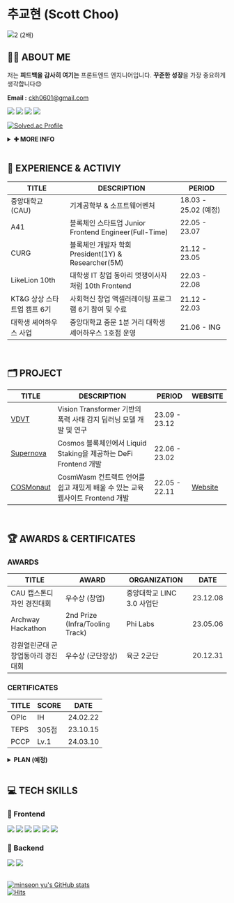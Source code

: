 # 추교현 (Scott Choo)

![2 (2배)](https://github.com/scottXchoo/scottXchoo/assets/107841492/5a2266c7-47a4-41c4-8851-0073065a030f)

## 👋🏼 ABOUT ME

저는 **피드백을 감사히 여기는** 프론트엔드 엔지니어입니다. **꾸준한 성장**을 가장 중요하게 생각합니다😊

**Email :** ckh0601@gmail.com

<a href="https://scottxchoo.xyz/" target='_blank'><img src="https://img.shields.io/badge/Blog-20C997?style=for-the-badge&logo=BlogLovin&logoColor=white"></a>
<a href="https://www.instagram.com/dev.chooble/" target='_blank'><img src="https://img.shields.io/badge/Instagram-E4405F?style=for-the-badge&logo=Instagram&logoColor=white"></a>
<a href="https://www.linkedin.com/in/%EA%B5%90%ED%98%84-%EC%B6%94-a61aa5155/" target='_blank'><img src="https://img.shields.io/badge/LinkedIn-0A66C2?style=for-the-badge&logo=LinkedIn&logoColor=white"></a>
<a href="https://twitter.com/scottXchoo" target='_blank'><img src="https://img.shields.io/badge/X(Twitter)-000000?style=for-the-badge&logo=X&logoColor=white"></a>

[![Solved.ac Profile](http://mazassumnida.wtf/api/v2/generate_badge?boj=ckh0601)](https://solved.ac/ckh0601/)

<details>
  <summary>
    <b>✚ MORE INFO</b>
  </summary>
  
  <div markdown="1">
    
### 🎮 OPEN SOURCE (오픈소스 기여)
| NAME | DESCRIPTION | DATE |
| --- | --- | --- |
| [Frontend Simple Starter](https://github.com/scottXchoo/Frontend-Simple-Starter) | FE 개발자를 위한 프로젝트 초기 세팅 스타터 | 23.09.18 |
| [Docu Notion](https://github.com/sillsdev/docu-notion) | 오탈자 수정([PR Merged](https://github.com/sillsdev/docu-notion/pull/62)) | 23.08.05 |
    
  <br/>

### 🏫 MAJOR COURSES (주요 수강 과목)
|**NAME**|**SCORE**|
|------|---|
|객체지향프로그래밍|A+|
|이미지 및 자연어 처리를 위한 딥러닝|A+|
|공업수학(1)|A+|
|선형대수학|B+|
|미적분학(1)|A+|
|운영체제|24년 1학기 예정|
|알고리즘|24년 1학기 예정|
|자료구조|24년 1학기 예정|
|소프트웨어프로젝트|24년 1학기 예정|
|컴퓨터구조|24년 2학기 예정|

  <br/>
  </div>
</details>
  
<br/>

## 🏢 EXPERIENCE & ACTIVIY
|**TITLE**|**DESCRIPTION**|**PERIOD**|
|------|---|---|
|중앙대학교(CAU)|기계공학부 & 소프트웨어벤처|18.03 - 25.02 (예정)|
|A41|블록체인 스타트업 Junior Frontend Engineer(Full-Time)|22.05 - 23.07|
|CURG|블록체인 개발자 학회 President(1Y) & Researcher(5M)|21.12 - 23.05|
|LikeLion 10th|대학생 IT 창업 동아리 멋쟁이사자처럼 10th Frontend|22.03 - 22.08|
|KT&G 상상 스타트업 캠프 6기|사회혁신 창업 액셀러레이팅 프로그램 6기 참여 및 수료|21.12 - 22.03|
|대학생 셰어하우스 사업|중앙대학교 중문 1분 거리 대학생 셰어하우스 1호점 운영|21.06 - ING|

<br/>

## 🗂️ PROJECT
|**TITLE**|**DESCRIPTION**|**PERIOD**|**WEBSITE**|
|------|---|---|---|
|[VDVT](https://scottxchoo.xyz/pr-vdvt/)|Vision Transformer 기반의 폭력 사태 감지 딥러닝 모델 개발 및 연구|23.09 - 23.12||
|[Supernova](https://github.com/scottXchoo/Supernova-Frontend)|Cosmos 블록체인에서 Liquid Staking을 제공하는 DeFi Frontend 개발|22.06 - 23.02||
|[COSMonaut](https://github.com/scottXchoo/Cosmonaut-Frontend)|CosmWasm 컨트랙트 언어를 쉽고 재밌게 배울 수 있는 교육 웹사이트 Frontend 개발|22.05 - 22.11|[Website](https://cosmonaut.cosmwasm.com/)|

<br/>

## 🏆 AWARDS & CERTIFICATES
### AWARDS
|**TITLE**|**AWARD**|**ORGANIZATION**|**DATE**|
|------|---|---|------|
|CAU 캡스톤디자인 경진대회|우수상 (창업)|중앙대학교 LINC 3.0 사업단|23.12.08|
|Archway Hackathon|2nd Prize (Infra/Tooling Track)|Phi Labs|23.05.06|
|강원열린군대 군 창업동아리 경진대회|우수상 (군단장상)|육군 2군단|20.12.31|

### CERTIFICATES

|**TITLE**|**SCORE**|**DATE**|
|---|---|---|
|OPIc|IH|24.02.22|
|TEPS|305점|23.10.15|
|PCCP|Lv.1|24.03.10|

<details>
  <summary>
    <b>PLAN (예정)</b>
  </summary>
  <div markdown="1">
<br>
    
|**TITLE**|**SCORE**|**DATE**|
|---|---|---|
|SQLD|자격증|24.05.01|
|PCSQL|Lv.4|24.06.01|
|정보처리기사|자격증|24.08.01|
|TOPCIT|400점|24.11.01|

  </div>
</details>

<br/>

## 💻 TECH SKILLS
### 📱 Frontend
<div>
  <img src="https://img.shields.io/badge/React-61DAFB?style=for-the-badge&logo=React&logoColor=black">
  <img src="https://img.shields.io/badge/Next.js-000000?style=for-the-badge&logo=Next.js&logoColor=white">
  <img src="https://img.shields.io/badge/Recoil-764ABC?style=for-the-badge&logo=Recoil&logoColor=white">
  <img src="https://img.shields.io/badge/React Query-FF4154?style=for-the-badge&logo=ReactQuery&logoColor=white">
  <img src="https://img.shields.io/badge/TypeScript-3178C6?style=for-the-badge&logo=TypeScript&logoColor=white">
  <img src="https://img.shields.io/badge/TailwindCSS-06B6D4?style=for-the-badge&logo=TailwindCSS&logoColor=white">
</div>

### 💽 Backend
<div>
  <img src="https://img.shields.io/badge/Java-004027?style=for-the-badge&logo=Jameson&logoColor=white">
  <img src="https://img.shields.io/badge/mysql-4479A1?style=for-the-badge&logo=mysql&logoColor=white">
</div>

<br/>

[![minseon yu's GitHub stats](https://github-readme-stats.vercel.app/api?username=scottXchoo&show_icons=true)](https://github.com/scottXchoo/github-readme-stats)
<br/>
[![Hits](https://hits.seeyoufarm.com/api/count/incr/badge.svg?url=https%3A%2F%2Fgithub.com%2FscottXchoo&count_bg=%23FE6F00&title_bg=%23555555&icon=github.svg&icon_color=%23E7E7E7&title=HELLO&edge_flat=true)](https://hits.seeyoufarm.com)
